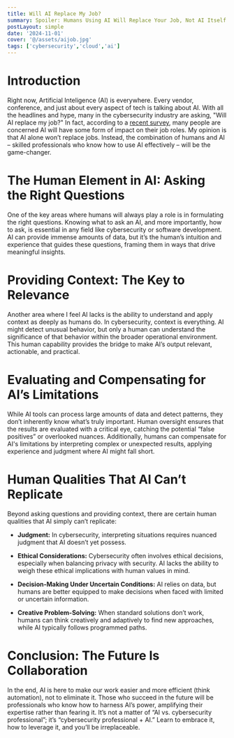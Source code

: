 ```yaml
---
title: Will AI Replace My Job?
summary: Spoiler: Humans Using AI Will Replace Your Job, Not AI Itself
postLayout: simple
date: '2024-11-01'
cover: '@/assets/aijob.jpg'
tags: ['cybersecurity','cloud','ai']
---
```


# Introduction
Right now, Artificial Inteligence (AI) is everywhere. Every vendor, conference, and just about every aspect of tech is talking about AI. With all the headlines and hype, many in the cybersecurity industry are asking, "Will AI replace my job?" In fact, according to a [recent survey](https://www.adpresearch.com/worker-sentiment-ai-impact/), many people are concerned AI will have some form of impact on their job roles. My opinion is that AI alone won’t replace jobs. Instead, the combination of humans and AI – skilled professionals who know how to use AI effectively – will be the game-changer.

# The Human Element in AI: Asking the Right Questions

One of the key areas where humans will always play a role is in formulating the right questions. Knowing what to ask an AI, and more importantly, how to ask, is essential in any field like cybersecurity or software development. AI can provide immense amounts of data, but it’s the human’s intuition and experience that guides these questions, framing them in ways that drive meaningful insights.

# Providing Context: The Key to Relevance

Another area where I feel AI lacks is the ability to understand and apply context as deeply as humans do. In cybersecurity, context is everything. AI might detect unusual behavior, but only a human can understand the significance of that behavior within the broader operational environment. This human capability provides the bridge to make AI’s output relevant, actionable, and practical.

# Evaluating and Compensating for AI’s Limitations

While AI tools can process large amounts of data and detect patterns, they don’t inherently know what’s truly important. Human oversight ensures that the results are evaluated with a critical eye, catching the potential “false positives” or overlooked nuances. Additionally, humans can compensate for AI's limitations by interpreting complex or unexpected results, applying experience and judgment where AI might fall short.

# Human Qualities That AI Can’t Replicate

Beyond asking questions and providing context, there are certain human qualities that AI simply can’t replicate:

* **Judgment:** In cybersecurity, interpreting situations requires nuanced judgment that AI doesn’t yet possess.
    
* **Ethical Considerations:** Cybersecurity often involves ethical decisions, especially when balancing privacy with security. AI lacks the ability to weigh these ethical implications with human values in mind.
    
* **Decision-Making Under Uncertain Conditions:** AI relies on data, but humans are better equipped to make decisions when faced with limited or uncertain information.
    
* **Creative Problem-Solving:** When standard solutions don’t work, humans can think creatively and adaptively to find new approaches, while AI typically follows programmed paths.
    

# Conclusion: The Future Is Collaboration

In the end, AI is here to make our work easier and more efficient (think automation), not to eliminate it. Those who succeed in the future will be professionals who know how to harness AI’s power, amplifying their expertise rather than fearing it. It’s not a matter of “AI vs. cybersecurity professional”; it’s “cybersecurity professional + AI.” Learn to embrace it, how to leverage it, and you’ll be irreplaceable.